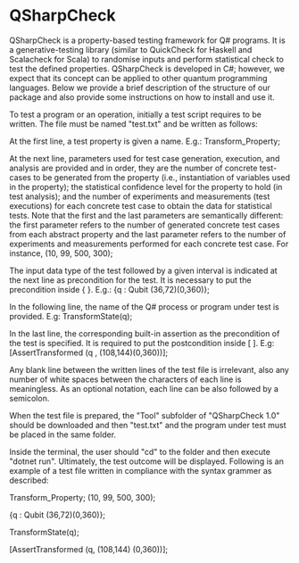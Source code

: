 # QSharpCheck
QSharpCheck is a property-based testing framework for Q# programs.
It is a generative-testing library (similar to QuickCheck for Haskell and Scalacheck for Scala) to randomise inputs and perform statistical check to test the defined properties.
QSharpCheck  is developed in C#;  however, we expect that its concept can be applied to other quantum programming languages.
Below we provide a brief description of the structure of our package and also provide some instructions on how to install and use it.

To test a program or an operation, initially a test script requires to be written. The file must be named "test.txt" and be written as follows:

At the first line, a test property is given a name. E.g.: Transform_Property;

At the next line, parameters used for test case generation, execution, and analysis are provided and in order, they are the number of concrete test-cases to be generated from the property (i.e., instantiation of variables used in the property); the statistical confidence level for the property to hold (in test analysis); and the number of experiments and measurements (test executions) for each concrete test case to obtain the data for statistical tests. Note that the first and the last parameters are semantically different: the first parameter refers to the number of generated concrete test cases from each abstract property and the last parameter refers to the number of experiments and measurements performed for each concrete test case. For instance, (10, 99, 500, 300);

The input data type of the test followed by a given interval is indicated at the next line as precondition for the test. It is necessary to put the precondition inside { }. E.g.: {q : Qubit (36,72)(0,360)};

In the following line, the name of the Q# process or program under test is provided. E.g: TransformState(q);

In the last line, the corresponding built-in assertion as the precondition of the test is specified. It is required to put the postcondition inside \[ \]. E.g: \[AssertTransformed (q , (108,144)(0,360))\];

Any blank line between the written lines of the test file is irrelevant, also any number of white spaces between the characters of each line is meaningless. As an optional notation, each line can be also followed by a semicolon.

When the test file is prepared, the "Tool" subfolder of "QSharpCheck 1.0" should be downloaded and then "test.txt" and the program under test must be placed in the same folder.

Inside the terminal, the user should "cd" to the folder and then execute "dotnet run". Ultimately, the test outcome will be displayed. Following is an example of a test file written in compliance with the syntax grammer as described:

Transform_Property;
(10, 99, 500, 300);

{q : Qubit (36,72)(0,360)};

TransformState(q);

\[AssertTransformed (q, (108,144) (0,360))\];
